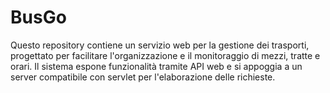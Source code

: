 # BusGo
Questo repository contiene un servizio web per la gestione dei trasporti, progettato per facilitare l'organizzazione e il monitoraggio di mezzi, tratte e orari. Il sistema espone funzionalità tramite API web e si appoggia a un server compatibile con servlet per l'elaborazione delle richieste.
